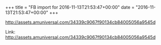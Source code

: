 +++
title = "FB import for 2016-11-13T21:53:47+00:00"
date = "2016-11-13T21:53:47+00:00"
+++

http://assets.amuniversal.com/34339c9067f90134cb84005056a9545d


Link: http://assets.amuniversal.com/34339c9067f90134cb84005056a9545d

